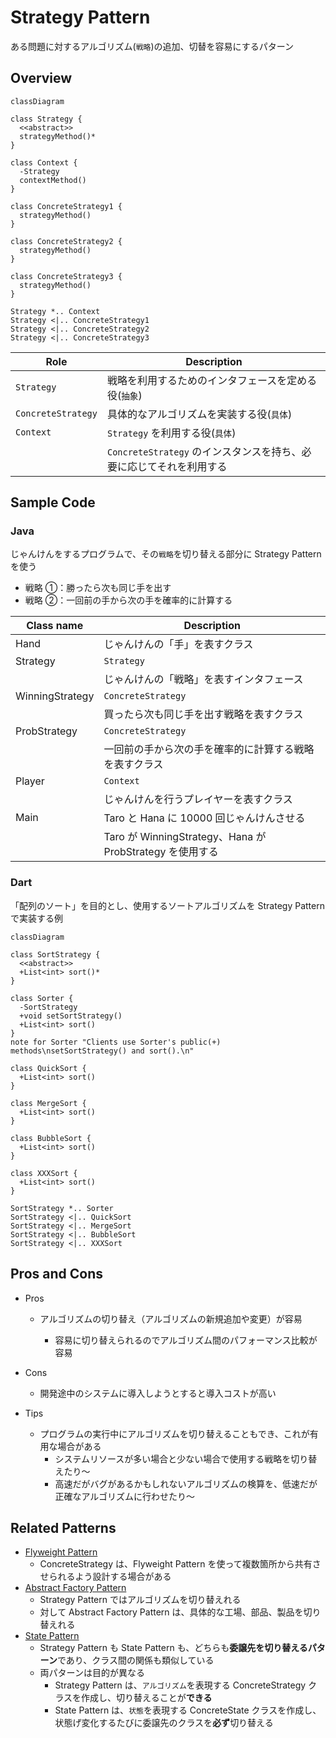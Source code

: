 # Strategy Pattern

ある問題に対するアルゴリズム(`戦略`)の追加、切替を容易にするパターン

## Overview

```mermaid
classDiagram

class Strategy {
  <<abstract>>
  strategyMethod()*
}

class Context {
  -Strategy
  contextMethod()
}

class ConcreteStrategy1 {
  strategyMethod()
}

class ConcreteStrategy2 {
  strategyMethod()
}

class ConcreteStrategy3 {
  strategyMethod()
}

Strategy *.. Context
Strategy <|.. ConcreteStrategy1
Strategy <|.. ConcreteStrategy2
Strategy <|.. ConcreteStrategy3
```

| Role               | Description                                                         |
| ------------------ | ------------------------------------------------------------------- |
| `Strategy`         | 戦略を利用するためのインタフェースを定める役(`抽象`)                |
| `ConcreteStrategy` | 具体的なアルゴリズムを実装する役(`具体`)                            |
| `Context`          | `Strategy` を利用する役(`具体`)                                     |
|                    | `ConcreteStrategy` のインスタンスを持ち、必要に応じてそれを利用する |

## Sample Code

### Java

じゃんけんをするプログラムで、その`戦略`を切り替える部分に Strategy Pattern を使う

- 戦略 ①：勝ったら次も同じ手を出す
- 戦略 ②：一回前の手から次の手を確率的に計算する

| Class name      | Description                                              |
| --------------- | -------------------------------------------------------- |
| Hand            | じゃんけんの「手」を表すクラス                           |
| Strategy        | `Strategy`                                               |
|                 | じゃんけんの「戦略」を表すインタフェース                 |
| WinningStrategy | `ConcreteStrategy`                                       |
|                 | 買ったら次も同じ手を出す戦略を表すクラス                 |
| ProbStrategy    | `ConcreteStrategy`                                       |
|                 | 一回前の手から次の手を確率的に計算する戦略を表すクラス   |
| Player          | `Context`                                                |
|                 | じゃんけんを行うプレイヤーを表すクラス                   |
| Main            | Taro と Hana に 10000 回じゃんけんさせる                 |
|                 | Taro が WinningStrategy、Hana が ProbStrategy を使用する |

### Dart

「配列のソート」を目的とし、使用するソートアルゴリズムを Strategy Pattern で実装する例

```mermaid
classDiagram

class SortStrategy {
  <<abstract>>
  +List<int> sort()*
}

class Sorter {
  -SortStrategy
  +void setSortStrategy()
  +List<int> sort()
}
note for Sorter "Clients use Sorter's public(+) methods\nsetSortStrategy() and sort().\n"

class QuickSort {
  +List<int> sort()
}

class MergeSort {
  +List<int> sort()
}

class BubbleSort {
  +List<int> sort()
}

class XXXSort {
  +List<int> sort()
}

SortStrategy *.. Sorter
SortStrategy <|.. QuickSort
SortStrategy <|.. MergeSort
SortStrategy <|.. BubbleSort
SortStrategy <|.. XXXSort
```

## Pros and Cons

- Pros

  - アルゴリズムの切り替え（アルゴリズムの新規追加や変更）が容易

    - 容易に切り替えられるのでアルゴリズム間のパフォーマンス比較が容易

- Cons

  - 開発途中のシステムに導入しようとすると導入コストが高い

- Tips
  - プログラムの実行中にアルゴリズムを切り替えることもでき、これが有用な場合がある
    - システムリソースが多い場合と少ない場合で使用する戦略を切り替えたり〜
    - 高速だがバグがあるかもしれないアルゴリズムの検算を、低速だが正確なアルゴリズムに行わせたり〜

## Related Patterns

- [Flyweight Pattern](../20-flyweight-pattern/)
  - ConcreteStrategy は、Flyweight Pattern を使って複数箇所から共有させられるよう設計する場合がある
- [Abstract Factory Pattern](../08-abstract-factory-pattern/)
  - Strategy Pattern ではアルゴリズムを切り替えれる
  - 対して Abstract Factory Pattern は、具体的な工場、部品、製品を切り替えれる
- [State Pattern](../19-state-pattern/)
  - Strategy Pattern も State Pattern も、どちらも**委譲先を切り替えるパターン**であり、クラス間の関係も類似している
  - 両パターンは目的が異なる
    - Strategy Pattern は、`アルゴリズム`を表現する ConcreteStrategy クラスを作成し、切り替えることが**できる**
    - State Pattern は、`状態`を表現する ConcreteState クラスを作成し、状態げ変化するたびに委譲先のクラスを**必ず**切り替える
